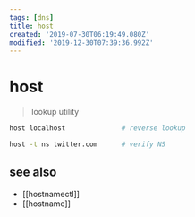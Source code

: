 ```yaml
---
tags: [dns]
title: host
created: '2019-07-30T06:19:49.080Z'
modified: '2019-12-30T07:39:36.992Z'
---
```


# host

>lookup utility

```sh
host localhost              # reverse lookup

host -t ns twitter.com      # verify NS
```

## see also
- [[hostnamectl]]
- [[hostname]]
